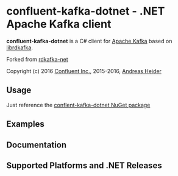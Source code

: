 confluent-kafka-dotnet - .NET Apache Kafka client
=================================================

**confluent-kafka-dotnet** is a C# client for [Apache Kafka](http://kafka.apache.org/) based on [librdkafka](https://github.com/edenhill/librdkafka).

Forked from [rdkafka-net](https://github.com/ah-/rdkafka-net)

Copyright (c) 2016 [Confluent Inc.](https://www.confluent.io), 2015-2016, [Andreas Heider](mailto:andreas@heider.io)


## Usage

Just reference the [conflent-kafka-dotnet NuGet package](https://www.nuget.org/packages/confluent-kafka-dotnet)

## Examples

## Documentation

## Supported Platforms and .NET Releases